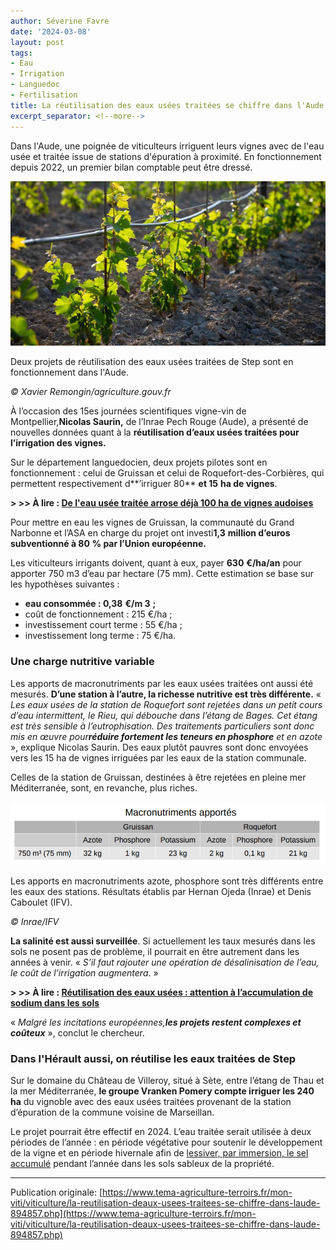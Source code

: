 ```yaml
---
author: Séverine Favre
date: '2024-03-08'
layout: post
tags:
- Eau
- Irrigation
- Languedoc
- Fertilisation
title: La réutilisation des eaux usées traitées se chiffre dans l'Aude
excerpt_separator: <!--more-->
---
```


Dans l'Aude, une poignée de viticulteurs irriguent leurs vignes avec de l'eau usée et traitée issue de stations d'épuration à proximité. En fonctionnement depuis 2022, un premier bilan comptable peut être dressé. 

![Vigne](/assets/c37fbf0c6ccff7073e36c8657d922304.jpg)
<!--more-->


Deux projets de réutilisation des eaux usées traitées de Step sont en fonctionnement dans l'Aude. 

_© Xavier Remongin/agriculture.gouv.fr_



À l’occasion des 15es journées scientifiques vigne-vin de Montpellier,**Nicolas Saurin,** de l’Inrae Pech Rouge (Aude), a présenté de nouvelles données quant à la **réutilisation d’eaux usées traitées pour l’irrigation des vignes.**

Sur le département languedocien, deux projets pilotes sont en fonctionnement : celui de Gruissan et celui de Roquefort-des-Corbières, qui permettent respectivement d**’irriguer 80** **et 15** **ha de vignes**.

**> >> À lire : [De l'eau usée traitée arrose déjà 100 ha de vignes audoises](https://www.tema-agriculture-terroirs.fr/mon-viti/viticulture/leau-usee-traitee-arrose-deja-100-ha-de-vignes-audoises-894839.php)**

Pour mettre en eau les vignes de Gruissan, la communauté du Grand Narbonne et l’ASA en charge du projet ont investi**1,3** **million d’euros subventionné à 80** **% par l’Union européenne.**

Les viticulteurs irrigants doivent, quant à eux, payer **630** **€/ha/an** pour apporter 750 m3 d’eau par hectare (75 mm). Cette estimation se base sur les hypothèses suivantes :

  * **eau consommée : 0,38** **€/m 3** **;**
  * coût de fonctionnement : 215 €/ha ;
  * investissement court terme : 55 €/ha ;
  * investissement long terme : 75 €/ha.



### Une charge nutritive variable

Les apports de macronutriments par les eaux usées traitées ont aussi été mesurés. **D’une station à l’autre, la richesse nutritive est très différente.** «  _Les eaux usées de la station de Roquefort sont rejetées dans un petit cours d’eau intermittent, le Rieu, qui débouche dans l’étang de Bages. Cet étang est très sensible à l’eutrophisation. Des traitements particuliers sont donc mis en œuvre pour**réduire fortement les teneurs en phosphore** et en azote_ », explique Nicolas Saurin. Des eaux plutôt pauvres sont donc envoyées vers les 15 ha de vignes irriguées par les eaux de la station communale.

Celles de la station de Gruissan, destinées à être rejetées en pleine mer Méditerranée, sont, en revanche, plus riches.

![](/assets/325c688eb2f34f98e0c4006f9e04fc6e.png)

Les apports en macronutriments azote, phosphore sont très différents entre les eaux des stations. Résultats établis par Hernan Ojeda (Inrae) et Denis Caboulet (IFV). 

_© Inrae/IFV_

**La salinité est aussi surveillée**. Si actuellement les taux mesurés dans les sols ne posent pas de problème, il pourrait en être autrement dans les années à venir. «  _S’il faut rajouter une opération de désalinisation de l’eau, le coût de l’irrigation augmentera_. »

**> >> À lire : [Réutilisation des eaux usées : attention à l’accumulation de sodium dans les sols](https://www.tema-agriculture-terroirs.fr/mon-viti/viticulture/attention-a-laccumulation-de-sodium-dans-les-sols-855045.php)**

«  _Malgré les incitations européennes,**les projets restent complexes et coûteux**_ », conclut le chercheur.

### Dans l'Hérault aussi, on réutilise les eaux traitées de Step

Sur le domaine du Château de Villeroy, situé à Sète, entre l’étang de Thau et la mer Méditerranée, **le groupe Vranken Pomery compte irriguer les 240 ha** du vignoble avec des eaux usées traitées provenant de la station d’épuration de la commune voisine de Marseillan.

Le projet pourrait être effectif en 2024. L’eau traitée serait utilisée à deux périodes de l’année : en période végétative pour soutenir le développement de la vigne et en période hivernale afin de [lessiver, par immersion, le sel accumulé](https://www.tema-agriculture-terroirs.fr/mon-viti/viticulture/ils-inondent-leurs-vignes-pour-les-proteger-du-sel-892543.php) pendant l’année dans les sols sableux de la propriété.

----

Publication originale: [https://www.tema-agriculture-terroirs.fr/mon-viti/viticulture/la-reutilisation-deaux-usees-traitees-se-chiffre-dans-laude-894857.php](https://www.tema-agriculture-terroirs.fr/mon-viti/viticulture/la-reutilisation-deaux-usees-traitees-se-chiffre-dans-laude-894857.php)
